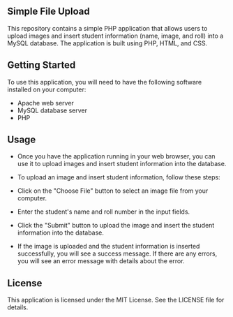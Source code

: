 ## Simple File Upload
This repository contains a simple PHP application that allows users to upload images and insert student information (name, image, and roll) into a MySQL database. The application is built using PHP, HTML, and CSS.

## Getting Started
To use this application, you will need to have the following software installed on your computer:

- Apache web server
- MySQL database server
- PHP

## Usage
- Once you have the application running in your web browser, you can use it to upload images and insert student information into the database.

- To upload an image and insert student information, follow these steps:

- Click on the "Choose File" button to select an image file from your computer.
- Enter the student's name and roll number in the input fields.
- Click the "Submit" button to upload the image and insert the student information into the database.
- If the image is uploaded and the student information is inserted successfully, you will see a success message. If there are any errors, you will see an error message with details about the error.

## License
This application is licensed under the MIT License. See the LICENSE file for details.
